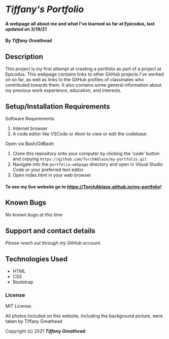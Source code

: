 # _Tiffany's Portfolio_

#### A webpage all about me and what I've learned so far at Epicodus, last updated on 3/19/21

#### By _**Tiffany Greathead**_

## Description

This project is my first attempt at creating a portfolio as part of a project at Epicodus. This webpage contains links to other GitHub projects I've worked on so far, as well as links to the GitHub profiles of classmates who contributed towards them. It also contains some general information about my previous work experience, education, and interests.

## Setup/Installation Requirements

Software Requirements

1.  Internet browser
2.  A code editor like VSCode or Atom to view or edit the codebase.

Open via Bash/GitBash:

1.  Clone this repository onto your computer by clicking the 'code' button and copying `https://github.com/TorchAblaze/my-portfolio.git`
2.  Navigate into the `portfolio-webpage` directory and open in Visual Studio Code or your preferred text editor
3.  Open index.html in your web browser

#### To see my live website go to https://TorchAblaze.github.io/my-portfolio!

## Known Bugs

_No known bugs at this time_

## Support and contact details

_Please reach out through my GitHub account._

## Technologies Used

- HTML
- CSS
- Bootstrap

### License

MIT License.

All photos included on this website, including the background picture, were taken by Tiffany Greathead

Copyright (c) 2021 **_Tiffany Greathead_**
